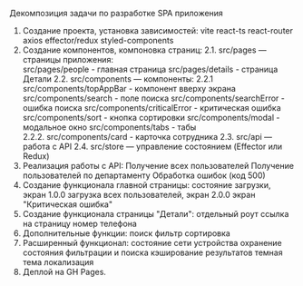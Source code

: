 Декомпозиция задачи по разработке SPA приложения

1. Создание проекта, установка зависимостей:
	vite
	react-ts
	react-router
	axios
	effector/redux
	styled-components
2. Создание компонентов, компоновка страниц:
2.1. src/pages — страницы приложения:	
	src/pages/people - главная страница
	src/pages/details - страница Детали
2.2. src/components — компоненты:
	2.2.1 src/components/topAppBar - компонент вверху экрана
		src/components/search - поле поиска
		src/components/searchError - ошибка поиска
src/components/criticalError - критическая ошибка 
		src/components/sort - кнопка сортировки
		src/components/modal - модальное окно
		src/components/tabs -  табы  
	2.2.2. src/components/card - карточка сотрудника
	2.3. src/api — работа с API
	2.4.  src/store — управление состоянием (Effector или Redux)
3. Реализация работы с API:
	Получение всех пользователей
	Получение пользователей по департаменту
	Обработка ошибок (код 500)
4. Создание функционала главной страницы:
	состояние загрузки, экран 1.0.0
	загрузка всех пользователей, экран 2.0.0
	экран "Критическая ошибка"
5. Создание функционала страницы "Детали":
	отдельный роут
	ссылка на страницу
	номер телефона
6. Дополнительные функции:
	поиск
	фильтр
	сортировка
7. Расширенный функционал:
	состояние сети устройства
	охранение состояния фильтрации и поиска
	кэширование результатов	
	темная тема
	локализация
8. Деплой на GH Pages.

